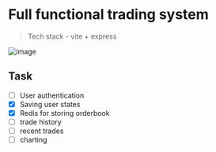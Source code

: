 # Full functional trading system

> Tech stack - vite + express

![image](https://github.com/user-attachments/assets/c0020f00-dce5-4d96-8b5f-157495856b26)

## Task

- [ ] User authentication
- [x] Saving user states
- [x] Redis for storing orderbook
- [ ] trade history
- [ ] recent trades
- [ ] charting
